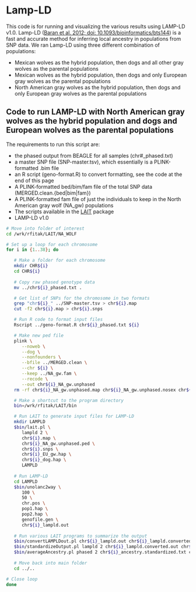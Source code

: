 # Lamp-LD
This code is for running and visualizing the various results using LAMP-LD v1.0.  Lamp-LD ([Baran et al. 2012; doi: 10.1093/bioinformatics/bts144](https://academic.oup.com/bioinformatics/article-lookup/doi/10.1093/bioinformatics/bts144)) is a fast and accurate method for inferring local ancestry in populations from SNP data. We ran Lamp-LD using three different combination of populations:
- Mexican wolves as the hybrid population, then dogs and all other gray wolves as the parental populations
- Mexican wolves as the hybrid population, then dogs and only European gray wolves as the parental populations
- North American gray wolves as the hybrid population, then dogs and only European gray wolves as the parental populations

## Code to run LAMP-LD with North American gray wolves as the hybrid population and dogs and European wolves as the parental populations
The requirements to run this script are:
- the phased output from BEAGLE for all samples (chr\#_phased.txt)
- a master SNP file (SNP-master.tsv), which essentially is a PLINK-formatted .bim file
- an R script (geno-format.R) to convert formatting, see the code at the end of this page
- A PLINK-formatted bed/bim/fam file of the total SNP data (MERGED.clean.{bed|bim|fam})
- A PLINK-formatted fam file of just the individuals to keep in the North American gray wolf (NA_gw) populations
- The scripts available in the [LAIT](http://www.pitt.edu/~wec47/lait.html) package
- LAMP-LD v1.0

```bash
# Move into folder of interest
cd /wrk/rfitak/LAIT/NA_WOLF

# Set up a loop for each chromosome
for i in {1..38}; do

   # Make a folder for each chromosome
   mkdir CHR${i}
   cd CHR${i}
   
   # Copy raw phased genotype data
   mv ../chr${i}_phased.txt .

   # Get list of SNPs for the chromosome in two formats
   grep "chr${i}_" ../SNP-master.tsv > chr${i}.map
   cut -f2 chr${i}.map > chr${i}.snps

   # Run R code to format input files
   Rscript ../geno-format.R chr${i}_phased.txt ${i}

   # Make new ped file
   plink \
      --noweb \
      --dog \
      --nonfounders \
      --bfile ../MERGED.clean \
      --chr ${i} \
      --keep ../NA_gw.fam \
      --recode \
      --out chr${i}_NA_gw.unphased
   rm -rf chr${i}_NA_gw.unphased.map chr${i}_NA_gw.unphased.nosex chr${i}_NA_gw.unphased.log

   # Make a shortcut to the program directory
   bin=/wrk/rfitak/LAIT/bin

   # Run LAIT to generate input files for LAMP-LD
   mkdir LAMPLD
   $bin/lait.pl \
      lampld 2 \
      chr${i}.map \
      chr${i}_NA_gw.unphased.ped \
      chr${i}.snps \
      chr${i}_EU_gw.hap \
      chr${i}_dog.hap \
      LAMPLD
   
   # Run LAMP-LD
   cd LAMPLD
   $bin/unolanc2way \
      100 \
      50 \
      chr.pos \
      pop1.hap \
      pop2.hap \
      genofile.gen \
      chr${i}_lampld.out
      
   # Run various LAIT programs to summarize the output
   $bin/convertLAMPLDout.pl chr${i}_lampld.out chr${i}_lampld.converted.out
   $bin/standardizeOutput.pl lampld 2 chr${i}_lampld.converted.out chr${i}_ancestry.standardized.txt
   $bin/averageAncestry.pl phased 2 chr${i}_ancestry.standardized.txt chr${i}_avg.ancestry.txt  
   
   # Move back into main folder
   cd ../..

# Close loop
done
```
